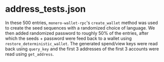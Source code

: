 # address_tests.json

In these 500 entries, `monero-wallet-rpc`'s `create_wallet` method was used to
create the seed sequences with a randomized choice of language. We then added
randomized password to roughly 50% of the entries, after which the seeds +
password were feed back to a wallet using `restore_deterministic_wallet`. The
generated spend/view keys were read back using `query_key` and the first 3
addresses of the first 3 accounts were read using `get_address`.
